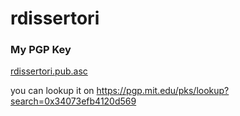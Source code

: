 # rdissertori

### My PGP Key
[rdissertori.pub.asc](../blob/master/rdissertori.pub.asc)

you can lookup it on https://pgp.mit.edu/pks/lookup?search=0x34073efb4120d569
